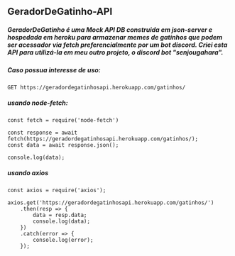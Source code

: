 ## GeradorDeGatinho-API
##### GeradorDeGatinho é uma Mock API DB construida em json-server e hospedada em heroku para armazenar memes de gatinhos que podem ser acessador via fetch preferencialmente por um bot discord. Criei esta API para utilizá-la em meu outro projeto, o discord bot "senjougahara". 

##### Caso possua interesse de uso:
```
GET https://geradordegatinhosapi.herokuapp.com/gatinhos/
```
##### usando node-fetch:
```
const fetch = require('node-fetch')

const response = await fetch(https://geradordegatinhosapi.herokuapp.com/gatinhos/);
const data = await response.json();

console.log(data);
```

##### usando axios
```
const axios = require('axios');

axios.get('https://geradordegatinhosapi.herokuapp.com/gatinhos/')
    .then(resp => {
        data = resp.data;
        console.log(data);
    })
    .catch(error => {
        console.log(error);
    });
 ```
